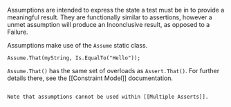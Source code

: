 Assumptions are intended to express the state a test must be in to provide a meaningful result. They are functionally similar to assertions, however a unmet assumption will produce an Inconclusive result, as opposed to a Failure.

Assumptions make use of the `Assume` static class.

```
Assume.That(myString, Is.EqualTo("Hello"));
```

`Assume.That()` has the same set of overloads as `Assert.That()`. For further details there, see the [[Constraint Model]] documentation.
```

Note that assumptions cannot be used within [[Multiple Asserts]].